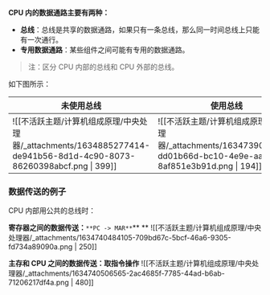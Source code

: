 **CPU 内的数据通路主要有两种：**

- **总线**：总线是共享的数据通路，如果只有一条总线，那么同一时间总线上只能有一次通行。
- **专用数据通路**：某些组件之间可能有专用的数据通路。
> 注：区分 CPU 内部的总线和 CPU 外部的总线。


如下图所示：

| **未使用总线**                                                                    | **使用总线**                                                                      |
| --------------------------------------------------------------------------------- | --------------------------------------------------------------------------------- |
| ![[不活跃主题/计算机组成原理/中央处理器/_attachments/1634885277414-de941b56-8d1d-4c90-8073-86260398abcf.png \| 399]] | ![[不活跃主题/计算机组成原理/中央处理器/_attachments/1634739068754-dd01b66d-bc10-4e9e-aa0b-8af851e3b91d.png \| 194]] |



### 数据传送的例子
CPU 内部用公共的总线时：

**寄存器之间的数据传送：**`**PC -> MAR**`** **
![[不活跃主题/计算机组成原理/中央处理器/_attachments/1634740484105-709bd67c-5bcf-46a6-9305-fd734a89090a.png | 250]]

**主存和 CPU 之间的数据传送：取指令操作**
![[不活跃主题/计算机组成原理/中央处理器/_attachments/1634740506565-2ac4685f-7785-44ad-b6ab-71206217df4a.png | 480]]


